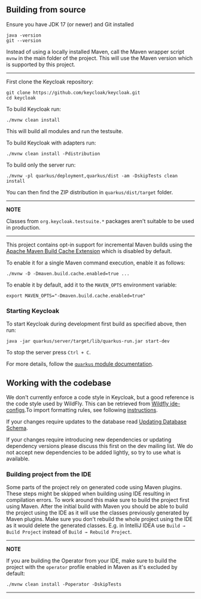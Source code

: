 ## Building from source

Ensure you have JDK 17 (or newer) and Git installed

    java -version
    git --version

Instead of using a locally installed Maven, call the Maven wrapper script `mvnw` in the main folder of the project.
This will use the Maven version which is supported by this project.

---    
First clone the Keycloak repository:
    
    git clone https://github.com/keycloak/keycloak.git
    cd keycloak
    
To build Keycloak run:

    ./mvnw clean install
    
This will build all modules and run the testsuite.

To build Keycloak with adapters run:

    ./mvnw clean install -Pdistribution

To build only the server run:

    ./mvnw -pl quarkus/deployment,quarkus/dist -am -DskipTests clean install

You can then find the ZIP distribution in `quarkus/dist/target` folder.

---
**NOTE**

Classes from `org.keycloak.testsuite.*` packages aren't suitable to be used in production.

---

This project contains opt-in support for incremental Maven builds using the [Apache Maven Build Cache Extension](https://github.com/apache/maven-build-cache-extension) which is disabled by default.

To enable it for a single Maven command execution, enable it as follows: 

    ./mvnw -D -Dmaven.build.cache.enabled=true ...

To enable it by default, add it to the `MAVEN_OPTS` environment variable:

    export MAVEN_OPTS="-Dmaven.build.cache.enabled=true"

### Starting Keycloak

To start Keycloak during development first build as specified above, then run:

    java -jar quarkus/server/target/lib/quarkus-run.jar start-dev

To stop the server press `Ctrl + C`.

For more details, follow the [`quarkus` module documentation](../quarkus/README.md).

## Working with the codebase

We don't currently enforce a code style in Keycloak, but a good reference is the code style used by WildFly. This can be 
retrieved from [Wildfly ide-configs](https://github.com/wildfly/wildfly-core/tree/main/ide-configs).To import formatting 
rules, see following [instructions](http://community.jboss.org/wiki/ImportFormattingRules).

If your changes require updates to the database read [Updating Database Schema](updating-database-schema.md).

If your changes require introducing new dependencies or updating dependency versions please discuss this first on the
dev mailing list. We do not accept new dependencies to be added lightly, so try to use what is available.

### Building project from the IDE

Some parts of the project rely on generated code using Maven plugins. These steps might be skipped when building using
IDE resulting in compilation errors. To work around this make sure to build the project first using Maven. After the
initial build with Maven you should be able to build the project using the IDE as it will use the classes previously
generated by Maven plugins. Make sure you don't rebuild the whole project using the IDE as it would delete the generated
classes. E.g. in IntelliJ IDEA use `Build → Build Project` instead of `Build → Rebuild Project`.

---
**NOTE**

If you are building the Operator from your IDE, make sure to build the project with the `operator` profile enabled in Maven
as it's excluded by default:

    ./mvnw clean install -Poperator -DskipTests

---
